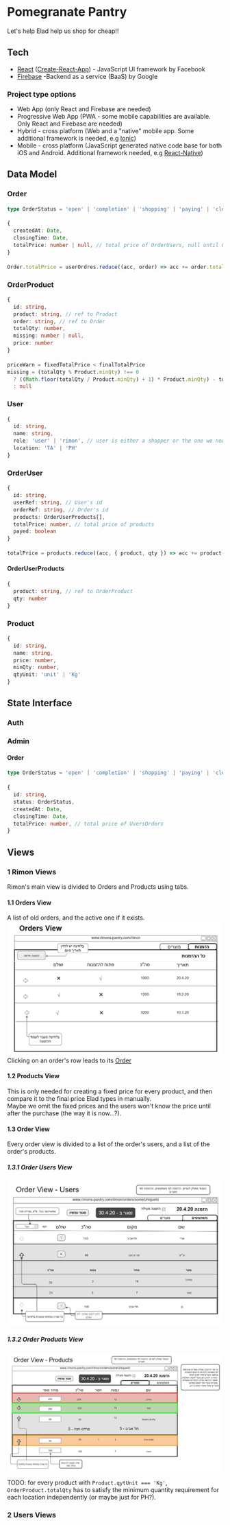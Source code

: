# Pomegranate Pantry
Let's help Elad help us shop for cheap!!

## Tech
- [React](https://reactjs.org/) ([Create-React-App](https://create-react-app.dev/)) - JavaScript UI framework by Facebook
- [Firebase](https://firebase.google.com/) -Backend as a service (BaaS) by Google

### Project type options
- Web App (only React and Firebase are needed)
- Progressive Web App (PWA - some mobile capabilities are available. Only React and Firebase are needed)
- Hybrid - cross platform (Web and a "native" mobile app. Some additional framework is needed, e.g [Ionic](https://ionicframework.com/))
- Mobile - cross platform (JavaScript generated native code base for both iOS and Android. Additional framework needed, e.g [React-Native](https://reactnative.dev/))

## Data Model

### Order
```ts
type OrderStatus = 'open' | 'completion' | 'shopping' | 'paying' | 'closed'

{
  createdAt: Date,
  closingTime: Date,
  totalPrice: number | null, // total price of OrderUsers, null until OrderProduct.price is filled for every product in the order   
}

Order.totalPrice = userOrdres.reduce((acc, order) => acc += order.totalPrice, 0)
```

### OrderProduct
```ts
{
  id: string,
  product: string, // ref to Product
  order: string, // ref to Order
  totalQty: number,
  missing: number | null,
  price: number
}

priceWarn = fixedTotalPrice < finalTotalPrice
missing = (totalQty % Product.minQty) !== 0
  ? ((Math.floor(totalQty / Product.minQty) + 1) * Product.minQty) - totalQty
  : null
```

### User
```ts
{
  id: string,
  name: string,
  role: 'user' | 'rimon', // user is either a shopper or the one we now call Elad
  location: 'TA' | 'PH'
}
```

### OrderUser
```ts
{
  id: string,
  userRef: string, // User's id
  orderRef: string, // Order's id
  products: OrderUserProducts[],
  totalPrice: number, // total price of products
  payed: boolean
}

totalPrice = products.reduce((acc, { product, qty }) => acc += product.price, 0)
```

#### OrderUserProducts
```ts
{
  product: string, // ref to OrderProduct
  qty: number
}
```

### Product
```ts
{
  id: string,
  name: string,
  price: number,
  minQty: number,
  qtyUnit: 'unit' | 'Kg'
}
```


## State Interface
### Auth
### Admin
#### Order
```ts
type OrderStatus = 'open' | 'completion' | 'shopping' | 'paying' | 'closed';

{
  id: string,
  status: OrderStatus,
  createdAt: Date,
  closingTime: Date,
  totalPrice: number, // total price of UsersOrders
}
```
## Views
### 1 Rimon Views
Rimon's main view is divided to Orders and Products using tabs.
#### 1.1 Orders View
A list of old orders, and the active one if it exists.
![orders view](./mockups/orders_view.jpg)
Clicking on an order's row leads to its [Order](#order_view)

#### 1.2 Products View
This is only needed for creating a fixed price for every product, and then compare it to the final price Elad types in manually.  
Maybe we omit the fixed prices and the users won't know the price until after the purchase (the way it is now...?). 

#### 1.3 Order View <a id="order_view"></a>
Every order view is divided to a list of the order's users, and a list of the order's products.

##### 1.3.1 Order Users View
![order view - users](./mockups/order_view_users.jpg)

##### 1.3.2 Order Products View
![order view - products](./mockups/order_view_products.jpg)

TODO: for every product with `Product.qytUnit === 'Kg'`, `OrderProduct.totalQty` has to satisfy the minimum quantity requirement for each location independently (or maybe just for PH?).

### 2 Users Views